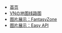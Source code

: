 * [首页](index.md)
* [VNの地图线路图](VNPicture.md)
* [图片展示：FantasyZone](FantasyZone.md)
* [图片展示：Easy API](Easy_API.md)